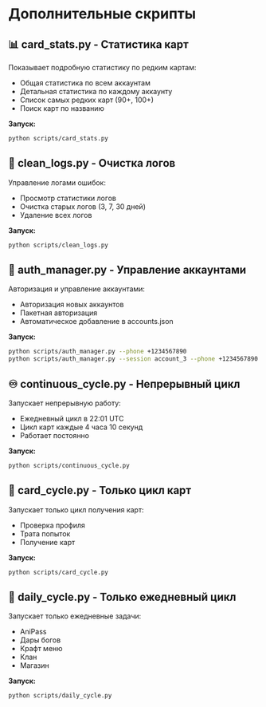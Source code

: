 # Дополнительные скрипты

## 📊 card_stats.py - Статистика карт
Показывает подробную статистику по редким картам:
- Общая статистика по всем аккаунтам
- Детальная статистика по каждому аккаунту
- Список самых редких карт (90+, 100+)
- Поиск карт по названию

**Запуск:**
```bash
python scripts/card_stats.py
```

## 🧹 clean_logs.py - Очистка логов
Управление логами ошибок:
- Просмотр статистики логов
- Очистка старых логов (3, 7, 30 дней)
- Удаление всех логов

**Запуск:**
```bash
python scripts/clean_logs.py
```

## 🔐 auth_manager.py - Управление аккаунтами
Авторизация и управление аккаунтами:
- Авторизация новых аккаунтов
- Пакетная авторизация
- Автоматическое добавление в accounts.json

**Запуск:**
```bash
python scripts/auth_manager.py --phone +1234567890
python scripts/auth_manager.py --session account_3 --phone +1234567890
```

## ♾️ continuous_cycle.py - Непрерывный цикл
Запускает непрерывную работу:
- Ежедневный цикл в 22:01 UTC
- Цикл карт каждые 4 часа 10 секунд
- Работает постоянно

**Запуск:**
```bash
python scripts/continuous_cycle.py
```

## 🎴 card_cycle.py - Только цикл карт
Запускает только цикл получения карт:
- Проверка профиля
- Трата попыток
- Получение карт

**Запуск:**
```bash
python scripts/card_cycle.py
```

## 🌅 daily_cycle.py - Только ежедневный цикл
Запускает только ежедневные задачи:
- AniPass
- Дары богов
- Крафт меню
- Клан
- Магазин

**Запуск:**
```bash
python scripts/daily_cycle.py
```

